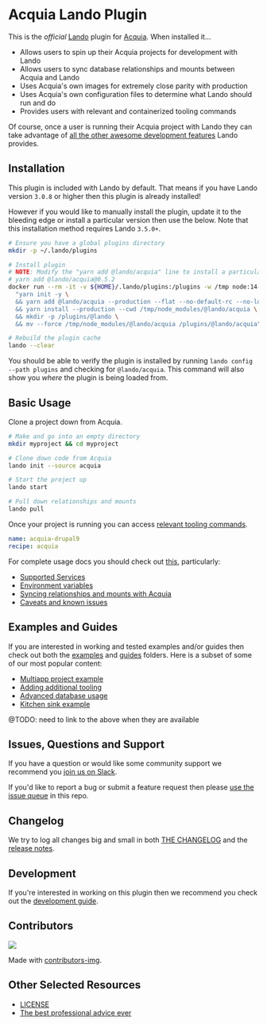 # Acquia Lando Plugin

This is the _official_ [Lando](https://lando.dev) plugin for [Acquia](https://acquia.com/). When installed it...

* Allows users to spin up their Acquia projects for development with Lando
* Allows users to sync database relationships and mounts between Acquia and Lando
* Uses Acquia's own images for extremely close parity with production
* Uses Acquia's own configuration files to determine what Lando should run and do
* Provides users with relevant and containerized tooling commands

Of course, once a user is running their Acquia project with Lando they can take advantage of [all the other awesome development features](https://docs.lando.dev) Lando provides.

## Installation

This plugin is included with Lando by default. That means if you have Lando version `3.0.8` or higher then this plugin is already installed!

However if you would like to manually install the plugin, update it to the bleeding edge or install a particular version then use the below. Note that this installation method requires Lando `3.5.0+`.

```bash
# Ensure you have a global plugins directory
mkdir -p ~/.lando/plugins

# Install plugin
# NOTE: Modify the "yarn add @lando/acquia" line to install a particular version eg
# yarn add @lando/acquia@0.5.2
docker run --rm -it -v ${HOME}/.lando/plugins:/plugins -w /tmp node:14-alpine sh -c \
  "yarn init -y \
  && yarn add @lando/acquia --production --flat --no-default-rc --no-lockfile --link-duplicates \
  && yarn install --production --cwd /tmp/node_modules/@lando/acquia \
  && mkdir -p /plugins/@lando \
  && mv --force /tmp/node_modules/@lando/acquia /plugins/@lando/acquia"

# Rebuild the plugin cache
lando --clear
```

You should be able to verify the plugin is installed by running `lando config --path plugins` and checking for `@lando/acquia`. This command will also show you _where_ the plugin is being loaded from.

## Basic Usage

Clone a project down from Acquia.

```bash
# Make and go into an empty directory
mkdir myproject && cd myproject

# Clone down code from Acquia
lando init --source acquia

# Start the project up
lando start

# Pull down relationships and mounts
lando pull
```

Once your project is running you can access [relevant tooling commands](https://github.com/lando/acquia/blob/main/docs/usage.md#application-tooling).


```yaml
name: acquia-drupal9
recipe: acquia
```

For complete usage docs you should check out [this](https://github.com/lando/acquia/blob/main/docs/usage.md), particularly:

* [Supported Services](https://github.com/lando/acquia/blob/main/docs/usage.md#services-yaml)
* [Environment variables](https://github.com/lando/acquia/blob/main/docs/usage.md#environment)
* [Syncing relationships and mounts with Acquia](https://github.com/lando/acquia/blob/main/docs/usage.md#pulling-and-pushing-relationships-and-mounts)
* [Caveats and known issues](https://github.com/lando/acquia/blob/main/docs/usage.md#caveats-and-known-issues)

## Examples and Guides

If you are interested in working and tested examples and/or guides then check out both the [examples](https://github.com/lando/acquia/tree/main/examples) and [guides](https://github.com/lando/acquia/tree/main/guides) folders. Here is a subset of some of our most popular content:

* [Multiapp project example]()
* [Adding additional tooling]()
* [Advanced database usage]()
* [Kitchen sink example]()

@TODO: need to link to the above when they are available

## Issues, Questions and Support

If you have a question or would like some community support we recommend you [join us on Slack](https://launchpass.com/devwithlando).

If you'd like to report a bug or submit a feature request then please [use the issue queue](https://github.com/lando/acquia/issues/new/choose) in this repo.

## Changelog

We try to log all changes big and small in both [THE CHANGELOG](https://github.com/lando/acquia/blob/main/CHANGELOG.md) and the [release notes](https://github.com/lando/acquia/releases).

## Development

If you're interested in working on this plugin then we recommend you check out the [development guide](https://github.com/lando/acquia/blob/main/docs/development.md).

## Contributors

<a href="https://github.com/lando/acquia/graphs/contributors">
  <img src="https://contrib.rocks/image?repo=lando/acquia" />
</a>

Made with [contributors-img](https://contrib.rocks).

## Other Selected Resources

* [LICENSE](https://github.com/lando/acquia/blob/main/LICENSE.md)
* [The best professional advice ever](https://www.youtube.com/watch?v=tkBVDh7my9Q)
